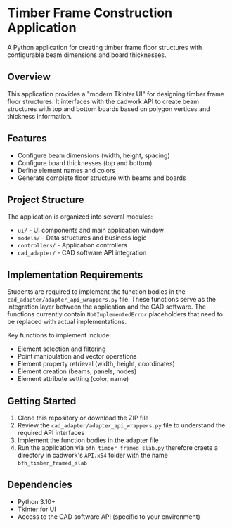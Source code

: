 # Timber Frame Construction Application

A Python application for creating timber frame floor structures with configurable beam dimensions and board thicknesses.

## Overview

This application provides a "modern Tkinter UI" for designing timber frame floor structures. It interfaces with the
cadwork
API to create beam structures with top and bottom boards based on polygon vertices and thickness information.

## Features

- Configure beam dimensions (width, height, spacing)
- Configure board thicknesses (top and bottom)
- Define element names and colors
- Generate complete floor structure with beams and boards

## Project Structure

The application is organized into several modules:

- `ui/` - UI components and main application window
- `models/` - Data structures and business logic
- `controllers/` - Application controllers
- `cad_adapter/` - CAD software API integration

## Implementation Requirements

Students are required to implement the function bodies in the `cad_adapter/adapter_api_wrappers.py` file. These
functions serve as the integration layer between the application and the CAD software. The functions currently contain
`NotImplementedError` placeholders that need to be replaced with actual implementations.

Key functions to implement include:

- Element selection and filtering
- Point manipulation and vector operations
- Element property retrieval (width, height, coordinates)
- Element creation (beams, panels, nodes)
- Element attribute setting (color, name)

## Getting Started

1. Clone this repository or download the ZIP file
2. Review the `cad_adapter/adapter_api_wrappers.py` file to understand the required API interfaces
3. Implement the function bodies in the adapter file
4. Run the application via `bfh_timber_framed_slab.py` therefore craete a directory in cadwork's `API.x64` folder with
   the name `bfh_timber_framed_slab`

## Dependencies

- Python 3.10+
- Tkinter for UI
- Access to the CAD software API (specific to your environment)
